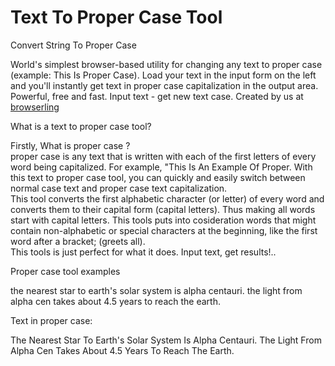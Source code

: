 # Text To Proper Case Tool 
Convert String To Proper Case

World's simplest browser-based utility for changing any text to proper case (example: This Is Proper Case). Load your text in the input form on the left and you'll instantly get text in proper case capitalization in the output area. Powerful, free and fast. Input text - get new text case.
Created by us at <a href="www.browserling.com">browserling </a>

 What is a  text to proper case tool? 

Firstly, What is proper case ? <br>
proper case is any text that is written with each of the first letters of every word being capitalized. For example, "This Is An Example Of Proper.
With this text to proper case tool, you can quickly and easily switch between normal case text and proper case text capitalization. </br> This tool converts the first alphabetic character (or letter) of every word and converts them to their capital form (capital letters). Thus making all words start with capital letters.
This tools puts into cosideration words that might contain non-alphabetic or special characters at the beginning, like the first word after a bracket; (greets all). </br>This tools is just perfect for what it does.
Input text, get results!..

Proper case tool examples

the nearest star to earth's solar system is alpha centauri. the light from alpha cen takes about 4.5 years to reach the earth.

Text in proper case:

The Nearest Star To Earth's Solar System Is Alpha Centauri. The Light From Alpha Cen Takes About 4.5 Years To Reach The Earth.
